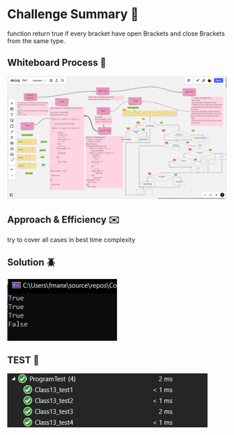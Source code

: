 # Challenge Summary :file_folder:
function return true if every bracket have open Brackets and close Brackets from the same type.
## Whiteboard Process  :notebook:
![img](../image/class13/Class_13.PNG)

## Approach & Efficiency :envelope:
try to cover all cases in best time complexity
## Solution :beetle:
![img](../image/class13/run13.PNG)
## TEST :notebook:

![img](../image/class13/test13.PNG)